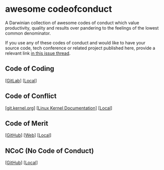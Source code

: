 # awesome codeofconduct

A Darwinian collection of awesome codes of conduct which value productivity, quality and results over pandering to the feelings of the lowest common denominator.

If you use any of these codes of conduct and would like to have your source code, tech conference or related project published here, provide a relevant link [in this issue thread](https://github.com/nathanchere/awesome_codeofconduct/issues/1).

## Code of Coding

[[GitLab](https://gitlab.com/CartesianDuelist/CodeOfCoding)] [[Local](https://github.com/nathanchere/awesome_codeofconduct/blob/master/code_of_coding/CODE_OF_CODING.md)]

## Code of Conflict

[[git.kernel.org](https://git.kernel.org/pub/scm/linux/kernel/git/torvalds/linux.git/plain/Documentation/CodeOfConflict?id=ddbd2b7ad99a418c60397901a0f3c997d030c65e)] [[Linux Kernel Documentation](https://www.kernel.org/doc/html/v4.17/process/code-of-conflict.html)] [[Local](https://github.com/nathanchere/awesome_codeofconduct/blob/master/code_of_conflict/CodeOfConflict)]

## Code of Merit
[[GitHub](https://github.com/rosarior/Code-of-Merit)] [[Web](http://code-of-merit.org/)] [[Local](https://github.com/nathanchere/awesome_codeofconduct/blob/master/code_of_merit/CODE_OF_MERIT.md)]

## NCoC (No Code of Conduct)

[[GitHub](https://github.com/domgetter/NCoC)] [[Local](https://github.com/nathanchere/awesome_codeofconduct/blob/master/ncoc/CODE_OF_CONDUCT.md)]
